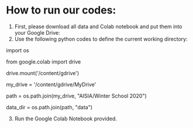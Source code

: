 # How to run our codes:
1. First, please download all data and Colab notebook and put them into your Google Drive:
2. Use the following python codes to define the current working directory:

import os

from google.colab import drive

drive.mount('/content/gdrive')

my_drive = '/content/gdrive/MyDrive'

path = os.path.join(my_drive, "AISIA/Winter School 2020")

data_dir = os.path.join(path, "data")

3. Run the Google Colab Notebook provided.

